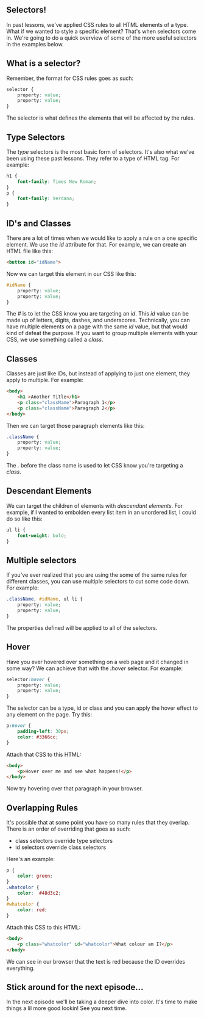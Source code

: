 ## Selectors!
In past lessons, we've applied CSS rules to all HTML elements of a type. What if we wanted to style a specific element? That's when selectors come in. We're going to do a quick overview of some of the more useful selectors in the examples below.

## What is a selector?
Remember, the format for CSS rules goes as such:
```css
selector {
    property: value;
    property: value;
}
```
The selector is what defines the elements that will be affected by the rules.

## Type Selectors
The *type* selectors is the most basic form of selectors. It's also what we've been using these past lessons. They refer to a type of HTML tag. For example:
```css
h1 {
    font-family: Times New Roman;
}
p {
    font-family: Verdana;
}
```

## ID's and Classes
There are a lot of times when we would like to apply a rule on a one specific element. We use the *id* attribute for that. For example, we can create an HTML file like this:
```html
<button id="idName">
``` 
Now we can target this element in our CSS like this:
```css
#idName {
    property: value;
    property: value;
}
```
The *#* is to let the CSS know you are targeting an *id*. This *id* value can be made up of letters, digits, dashes, and underscores. Technically, you can have multiple elements on a page with the same *id* value, but that would kind of defeat the purpose. If you want to group multiple elements with your CSS, we use something called a *class*.

## Classes
Classes are just like IDs, but instead of applying to just one element, they apply to multiple. For example:
```html
<body>
    <h1 >Another Title</h1>
    <p class="className">Paragraph 1</p>
    <p class="className">Paragraph 2</p>
</body>
```
Then we can target those paragraph elements like this:
```css
.className {
    property: value;
    property: value;
}
```
The *.* before the class name is used to let CSS know you're targeting a *class*.

## Descendant Elements
We can target the children of elements with *descendant elements*. For example, if I wanted to embolden every list item in an unordered list, I could do so like this:
```css
ul li {
    font-weight: bold;
}
```

## Multiple selectors
If you've ever realized that you are using the some of the same rules for different classes, you can use multiple selectors to cut some code down. For example:
```css
.className, #idName, ul li {
    property: value;
    property: value;
}
```
The properties defined will be applied to all of the selectors.

## Hover
Have you ever hovered over something on a web page and it changed in some way? We can achieve that with the *:hover* selector. For example:
```css
selector:hover {
    property: value;
    property: value;
}
```

The selector can be a type, id or class and you can apply the hover effect to any element on the page. Try this:
```css
p:hover {
    padding-left: 30px;
    color: #3366cc;
}
```
Attach that CSS to this HTML:
```html
<body>
    <p>Hover over me and see what happens!</p>
</body>
```
Now try hovering over that paragraph in your browser.

## Overlapping Rules
It's possible that at some point you have so many rules that they overlap. There is an order of overriding that goes as such:
* class selectors override type selectors
* id selectors override class selectors

Here's an example:

```css
p {
    color: green;
}
.whatcolor {
    color:  #48d3c2;
}
#whatcolor {
    color: red;
}
```
Attach this CSS to this HTML:
```html
<body>
    <p class="whatcolor" id="whatcolor">What colour am I?</p>
</body>
```
We can see in our browser that the text is red because the ID overrides everything.

## Stick around for the next episode...
In the next episode we'll be taking a deeper dive into color. It's time to make things a lil more good lookin! See you next time.

